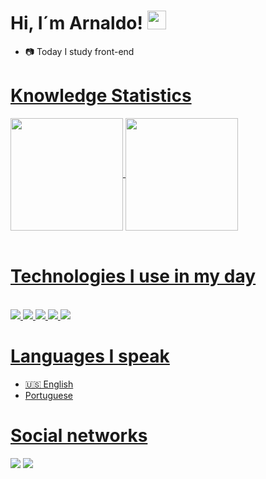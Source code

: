 
# Hi, I´m Arnaldo! <img src="" width="30px">

- 📷 Today I study front-end<br>

<div>
  <a href="https://github.com/arnaldopro
">
  <h1>Knowledge Statistics</h1>
  <img height="180em"   align="center" src="https://github-readme-stats.vercel.app/api?username=arnaldopro&show_icons=true&theme=radical&include_all_commits=true&count_private=true"/>
  <img height="180em"  align="center" src="https://github-readme-stats.vercel.app/api/top-langs/?username=arnaldopro&&layout=compact&hide=shell&theme=radical"/> 
</div>
 <br>
  <h1>Technologies I use in my day</h1>
<div style="display> inline_block"><br>
<img src="https://img.shields.io/badge/HTML5-E34F26?style=for-the-badge&logo=html5&logoColor=white"/>
<img src="https://img.shields.io/badge/CSS3-1572B6?style=for-the-badge&logo=css3&logoColor=white"/>
<img src="https://img.shields.io/badge/JavaScript-F7DF1E?style=for-the-badge&logo=javascript&logoColor=black"/> 
<img src="https://img.shields.io/badge/C-8300FD?style=for-the-badge&logo=c&logoColor=white"/> 
<img src="https://img.shields.io/badge/CSharp-00814C?style=for-the-badge&logo=csharp&logoColor=white"/>
</div>

<h1>Languages I speak</h1>
  
- 🇺🇸 English
- Portuguese
  
<h1>Social networks</h1>
    <a href="#" target="_blank"><img src="https://img.shields.io/badge/Facebook-00B7FD?style=for-the-badge&logo=facebook&logoColor=white" target="_blank"></a>
     <a href="#" target="_blank"><img src="https://img.shields.io/badge/WhatsApp-34FD00?style=for-the-badge&logo=whatsapp&logoColor=white" target="_blank"></a>
  

  
 
